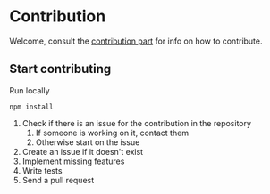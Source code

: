 # Contribution

Welcome, consult the [contribution part](#start-contributing) for info on how to contribute.

## <a name="start-contributing"></a>Start contributing

Run locally
```
npm install
```

1. Check if there is an issue for the contribution in the repository
    1. If someone is working on it, contact them
    2. Otherwise start on the issue
2. Create an issue if it doesn't exist
3. Implement missing features
4. Write tests
5. Send a pull request
